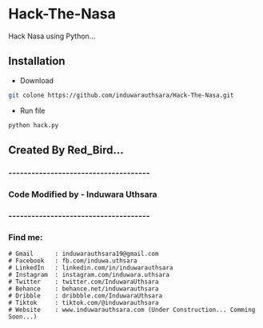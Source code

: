 # Hack-The-Nasa
Hack Nasa using Python...

## Installation
- Download
```bash
git colone https://github.com/induwarauthsara/Hack-The-Nasa.git
```
- Run file
```bash
python hack.py

```


## Created By Red_Bird... 
### -------------------------------------
### Code Modified by - Induwara Uthsara
### -------------------------------------
### Find me:
    # Gmail      : induwarauthsara19@gmail.com
    # Facebook   : fb.com/induwa.uthsara
    # LinkedIn   : linkedin.com/in/induwarauthsara
    # Instagram  : instagram.com/induwara.uthsara
    # Twitter    : twitter.com/InduwaraUthsara
    # Behance    : behance.net/induwarauthsara
    # Dribble    : dribbble.com/InduwaraUthsara
    # Tiktok     : tiktok.com/@induwarauthsara
    # Website    : www.induwarauthsara.com (Under Construction... Comming Soon...)
